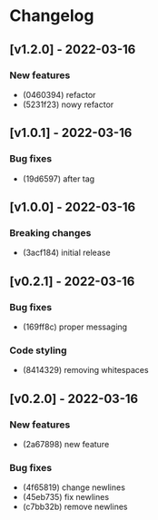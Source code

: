 # Changelog
## [v1.2.0] - 2022-03-16
### New features
* (0460394) refactor
* (5231f23) nowy refactor
## [v1.0.1] - 2022-03-16
### Bug fixes
* (19d6597) after tag
## [v1.0.0] - 2022-03-16
### Breaking changes
* (3acf184) initial release
## [v0.2.1] - 2022-03-16
### Bug fixes
* (169ff8c) proper messaging
### Code styling
* (8414329) removing whitespaces
## [v0.2.0] - 2022-03-16
### New features
* (2a67898) new feature
### Bug fixes
* (4f65819) change newlines
* (45eb735) fix newlines
* (c7bb32b) remove newlines
